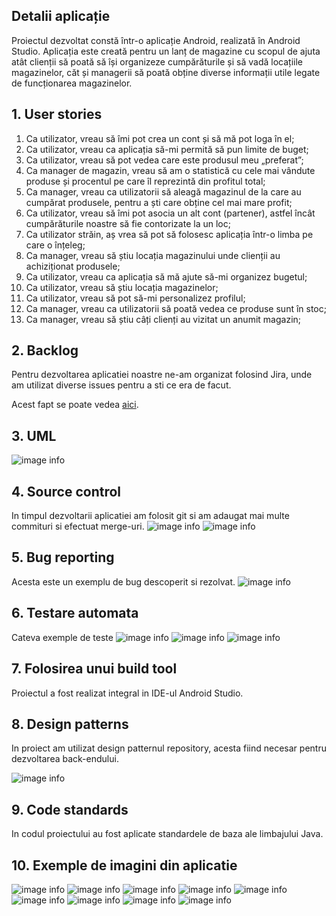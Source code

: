 ## Detalii aplicație
Proiectul dezvoltat constă într-o aplicație Android, realizată în Android Studio.
Aplicația este creată pentru un lanț de magazine cu scopul de ajuta atât clienții să poată
să își organizeze cumpărăturile și să vadă locațiile magazinelor, căt și managerii să poată
obține diverse informații utile legate de funcționarea magazinelor.

## 1. User stories

 1. Ca utilizator, vreau să îmi pot crea un cont și să mă pot loga în el;
 2. Ca utilizator, vreau ca aplicația să-mi permită să pun limite de buget;
 3. Ca utilizator, vreau să pot vedea care este produsul meu „preferat”;
 4. Ca manager de magazin, vreau să am o statistică cu cele mai vândute produse și procentul pe care îl reprezintă din profitul total;
 5. Ca manager, vreau ca utilizatorii să aleagă magazinul de la care au cumpărat produsele, pentru a ști care obține cel mai mare profit;
 6. Ca utilizator, vreau să îmi pot asocia un alt cont (partener), astfel încât cumpărăturile noastre să fie contorizate la un loc;
 7. Ca utilizator străin, aș vrea să pot să folosesc aplicația într-o limba pe care o înțeleg;
 8. Ca manager, vreau să știu locația magazinului unde clienții au achiziționat produsele;
 9. Ca utilizator, vreau ca aplicația să mă ajute să-mi organizez bugetul;
 10. Ca utilizator, vreau să știu locația magazinelor;
 11. Ca utilizator, vreau să pot să-mi personalizez profilul;
 12. Ca manager, vreau ca utilizatorii să poată vedea ce produse sunt în stoc;
 13. Ca manager, vreau să știu câți clienți au vizitat un anumit magazin;

## 2. Backlog

Pentru dezvoltarea aplicatiei noastre ne-am organizat folosind Jira, unde am utilizat diverse issues pentru a sti ce era de facut.

Acest fapt se poate vedea [aici](https://iliecristian.atlassian.net/jira/software/projects/MDS/boards/1).

## 3. UML
![image info](/pictures/UML.png)
## 4. Source control
In timpul dezvoltarii aplicatiei am folosit git si am adaugat mai multe commituri si efectuat merge-uri.
![image info](/pictures/git1.png)
![image info](/pictures/git2.png)
## 5. Bug reporting
Acesta este un exemplu de bug descoperit si rezolvat.
![image info](/pictures/bug.png)


## 6. Testare automata
Cateva exemple de teste
![image info](/pictures/test1.png)
![image info](/pictures/test2.png)
![image info](/pictures/test3.png)

## 7. Folosirea unui build tool

Proiectul a fost realizat integral in IDE-ul Android Studio.

## 8. Design patterns

In proiect am utilizat design patternul repository, acesta fiind necesar pentru dezvoltarea back-endului.

![image info](/pictures/repository.png)
## 9. Code standards

In codul proiectului au fost aplicate standardele de baza ale limbajului Java.

## 10. Exemple de imagini din aplicatie
![image info](/pictures/app1.jpg)
![image info](/pictures/app2.jpg)
![image info](/pictures/app3.jpg)
![image info](/pictures/app4.jpg)
![image info](/pictures/app5.jpg)
![image info](/pictures/app6.jpg)
![image info](/pictures/app7.jpg)
![image info](/pictures/app8.jpg)
![image info](/pictures/app9.jpg)
